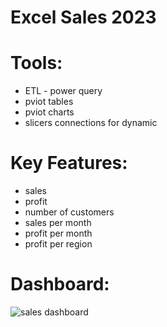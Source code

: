 # Excel Sales 2023
# Tools:
- ETL - power query
- pviot tables
- pviot charts
- slicers connections for dynamic
# Key Features:
- sales
- profit
- number of customers
- sales per month
- profit per month
- profit per region
# Dashboard:
 ![sales dashboard](https://github.com/user-attachments/assets/6d7f4830-b0ca-45ed-b1e3-7d13926d2bd5)


